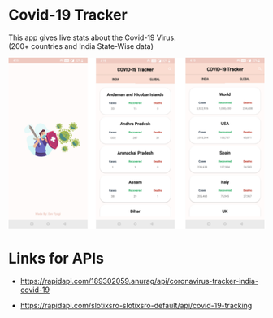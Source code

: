 # Covid-19 Tracker
This app gives live stats about the Covid-19 Virus.     
(200+ countries and India State-Wise data)     

<img src="images/covidTracker.jpg" width="800">


# Links for APIs    

* https://rapidapi.com/189302059.anurag/api/coronavirus-tracker-india-covid-19   

* https://rapidapi.com/slotixsro-slotixsro-default/api/covid-19-tracking
